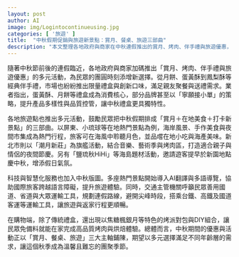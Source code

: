 ```yaml
---
layout: post
author: AI
image: img/Logintocontinueusing.jpg
categories: [ '旅遊' ]
title:  "中秋假期促銷與旅遊新景點：賞月、餐桌、旅遊三部曲"
description: "本文整理各地政府與商家在中秋連假推出的賞月、烤肉、伴手禮與旅遊優惠，月餅、蛋黃酥、鳳梨酥等禮盒成為核心，並有限量禮盒與新口味，品牌以小單策略提升多樣性與品質控管。旅遊方面以屏東、小琉球等地的海岸風景、手作美食與夜市為熱門路線，新北市以「潮月新莊」結合音樂與烤肉區等夜間節慶，另有海島題材活動如「鹽琉秋HiHi」。科技層面導入AI翻譯與多語導覽，交通部門鼓勵利用國道、省道與大眾運輸工具規劃連假路線。購物端則出現焦糖楓銀月等烤派對包與DIY組合，讓民眾在家也能完成高品質烤肉與烘焙。整體以「賞月、餐桌、旅遊」三大主軸，期待帶來溫馨且難忘的中秋團聚。"
---
```

隨著中秋節前後的連假臨近，各地政府與商家加碼推出「賞月、烤肉、伴手禮與旅遊優惠」的多元活動，為民眾的團圓時刻添增新選擇。從月餅、蛋黃酥到鳳梨酥等經典伴手禮，市場也紛紛推出限量禮盒與創新口味，滿足親友聚餐與送禮需求。業者指出，蛋黃酥、月餅等禮盒成為消費核心，部分品牌甚至以「寧願接小單」的策略，提升產品多樣性與品質控管，讓中秋禮盒更具獨特性。

各地旅遊點也推出多元活動，鼓勵民眾把中秋假期排成「賞月＋在地美食＋打卡新景點」的三部曲。以屏東、小琉球等在地熱門景點為例，海岸風景、手作美食與夜間市集成為熱門行程，旅客可在海風中聆聽月色，並品嚐在地小吃與海產美味。新北市則以「潮月新莊」為旗艦活動，結合音樂、藝術季與烤肉區，打造適合親子與情侶的夜間節慶。另有「鹽琉秋HiHi」等海島題材活動，邀請遊客提早於新園地點慶中秋，增添假日氣氛。

科技與智慧化服務也加入中秋版圖。多座熱門景點開始導入AI翻譯與多語導覽，協助國際旅客跨越語言障礙，提升旅遊體驗。同時，交通主管機關呼籲民眾善用國道、省道與大眾運輸工具，規劃連假路線，避開尖峰時段，搭乘台鐵、高鐵及國道客運等運輸工具，讓旅遊與返家行程更順暢。

在購物端，除了傳統禮盒，還出現以焦糖楓銀月等特色的烤派對包與DIY組合，讓民眾免備料就能在家完成高品質烤肉與烘焙體驗。總體而言，中秋期間的優惠與活動正以「賞月、餐桌、旅遊」三大主軸鋪陳，期望以多元選擇滿足不同年齡層的需求，讓這個秋季成為溫馨且難忘的團聚季節。